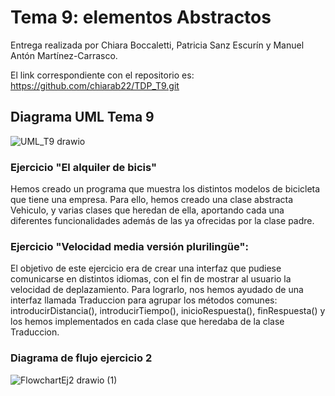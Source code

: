 # Tema 9: elementos Abstractos
Entrega realizada por Chiara Boccaletti, Patricia Sanz Escurín y Manuel Antón Martínez-Carrasco.

El link correspondiente con el repositorio es: https://github.com/chiarab22/TDP_T9.git

## Diagrama UML Tema 9

![UML_T9 drawio](https://user-images.githubusercontent.com/98779707/160829592-f452bd8c-3a4f-47c3-883d-5d97057357e4.svg)


### Ejercicio "El alquiler de bicis"
Hemos creado un programa que muestra los distintos modelos de bicicleta que tiene una empresa. Para ello, hemos creado una clase abstracta Vehiculo, y varias clases que heredan de ella, aportando cada una diferentes funcionalidades además de las ya ofrecidas por la clase padre.


### Ejercicio "Velocidad media versión plurilingüe":
El objetivo de este ejercicio era de crear una interfaz que pudiese comunicarse en distintos idiomas, con el fin de mostrar al usuario la velocidad de deplazamiento. Para lograrlo, nos hemos ayudado de una interfaz llamada Traduccion para agrupar los métodos comunes: introducirDistancia(), introducirTiempo(), inicioRespuesta(), finRespuesta() y los hemos implementados en cada clase que heredaba de la clase Traduccion.

### Diagrama de flujo ejercicio 2

![FlowchartEj2 drawio (1)](https://user-images.githubusercontent.com/98779707/160829434-1324d195-9a4b-435c-b0e0-de909e2a1bce.svg)
